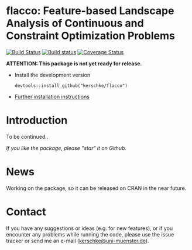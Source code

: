 flacco: Feature-based Landscape Analysis of Continuous and Constraint Optimization Problems
==========================

[![Build Status](https://travis-ci.org/kerschke/flacco.png)](https://travis-ci.org/kerschke/flacco)
[![Build status](https://ci.appveyor.com/api/projects/status/cd170v2xlpw8db47/branch/master?svg=true)](https://ci.appveyor.com/project/kerschke/flacco/branch/master)
[![Coverage Status](https://coveralls.io/repos/kerschke/flacco/badge.svg)](https://coveralls.io/r/kerschke/flacco)

**ATTENTION: This package is not yet ready for release.**

* Install the development version

    ```splus
    devtools::install_github("kerschke/flacco")
    ```

* [Further installation instructions](https://githubkagesInfo/wiki/Installation-Information)


Introduction
============

To be continued..

*If you like the package, please "star" it on Github.*


News
====

Working on the package, so it can be released on CRAN in the near future.


Contact
============

If you have any suggestions or ideas (e.g. for new features), or if you encounter any problems while running the code, please use the issue tracker or send me an e-mail (kerschke@uni-muenster.de).
